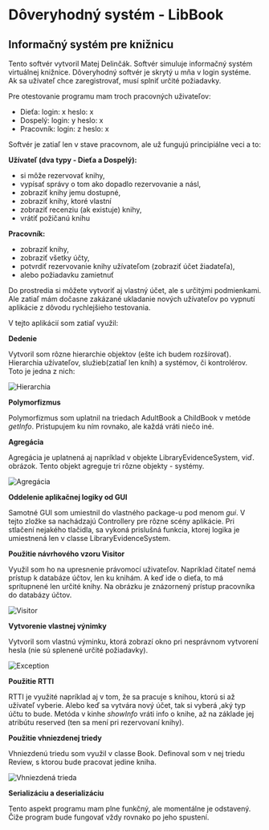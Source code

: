 # Dôveryhodný systém - LibBook
## Informačný systém pre knižnicu

Tento softvér vytvoril Matej Delinčák. Softvér simuluje informačný systém virtuálnej knižnice. Dôveryhodný softvér je skrytý u mňa v login systéme. Ak sa užívateľ chce zaregistrovať, musí splniť určité požiadavky.

Pre otestovanie programu mam troch pracovných uživateľov:
- Dieťa: login: x heslo: x
- Dospelý: login: y heslo: x
- Pracovník: login: z heslo: x

Softvér je zatiaľ len v stave pracovnom, ale už fungujú principiálne veci a to:

**Užívateľ (dva typy - Dieťa a Dospelý):**
  - si môže rezervovať knihy, 
  - vypísať správy o tom ako dopadlo rezervovanie a násl, 
  - zobraziť knihy jemu dostupné,
  - zobraziť  knihy, ktoré vlastní
  - zobraziť recenziu (ak existuje) knihy,
  - vrátiť požičanú knihu
  
**Pracovník:**
  - zobraziť knihy,
  - zobraziť všetky účty,
  - potvrdiť rezervovanie knihy užívateľom (zobraziť účet žiadateľa),
  - alebo požiadavku zamietnuť
  
Do prostredia si môžete vytvoriť aj vlastný účet, ale s určitými podmienkami. Ale zatiaľ mám dočasne zakázané ukladanie nových užívateľov po vypnutí aplikácie z dôvodu rychlejšieho testovania.

V tejto aplikácií som zatiaľ využil:

**Dedenie**

Vytvoril som rôzne hierarchie objektov (ešte ich budem rozšírovať). Hierarchia užívateľov, služieb(zatiaľ len kníh) a systémov, či kontrolérov. Toto je jedna z nich: 

![Hierarchia](https://github.com/OOP-FIIT/oop-2020-str-12-pu1-povazanova-mateju25/blob/master/docs/Hierarchia.png)


**Polymorfizmus**

Polymorfizmus som uplatnil na triedach AdultBook a ChildBook v metóde *getInfo*. Pristupujem ku ním rovnako, ale každá vráti niečo iné.

**Agregácia**

Agregácia je uplatnená aj napríklad v objekte LibraryEvidenceSystem, viď. obrázok. Tento objekt agreguje tri rôzne objekty - systémy.

![Agregácia](https://github.com/OOP-FIIT/oop-2020-str-12-pu1-povazanova-mateju25/blob/master/docs/Agregácia.png)

**Oddelenie aplikačnej logiky od GUI**

Samotné GUI som umiestnil do vlastného package-u pod menom *gui*. V tejto zložke sa nachádzajú Controllery pre rôzne scény aplikácie. Pri stlačení nejakého tlačidla, sa vykoná prislušná funkcia, ktorej logika je umiestnená len v classe LibraryEvidenceSystem.

**Použitie návrhového vzoru Visitor**

Využil som ho na upresnenie právomocí uživateľov. Napríklad čitateľ nemá prístup k databáze účtov, len ku knihám. A keď ide o dieťa, to má sprítupnené len určité knihy. Na obrázku je znázornený prístup pracovníka do databázy účtov.

![Visitor](https://github.com/OOP-FIIT/oop-2020-str-12-pu1-povazanova-mateju25/blob/master/docs/Visitor.png)

**Vytvorenie vlastnej výnimky**

Vytvoril som vlastnú výminku, ktorá zobrazí okno pri nesprávnom vytvorení hesla (nie sú splenené určité požiadavky).

![Exception](https://github.com/OOP-FIIT/oop-2020-str-12-pu1-povazanova-mateju25/blob/master/docs/Exception.png)

**Použitie RTTI**

RTTI je využité napríklad aj v tom, že sa pracuje s knihou, ktorú si až užívateľ vyberie. Alebo keď sa vytvára nový účet, tak si vyberá ,aký typ účtu to bude. Metóda v kinhe *showInfo* vráti info o knihe, až na základe jej atribútu reserved (ten sa mení pri rezervovaní knihy).

**Použitie vhniezdenej triedy**

Vhniezdenú triedu som využil v classe Book. Definoval som v nej triedu Review, s ktorou bude pracovat jedine kniha.

![Vhniezdená trieda](https://github.com/OOP-FIIT/oop-2020-str-12-pu1-povazanova-mateju25/blob/master/docs/EnclosedClass.png)

**Serializáciu a deserializáciu**

Tento aspekt programu mam plne funkčný, ale momentálne je odstavený. Čiže program bude fungovať vždy rovnako po jeho spustení.

